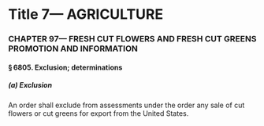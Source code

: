 
# Title 7— AGRICULTURE
### CHAPTER 97— FRESH CUT FLOWERS AND FRESH CUT GREENS PROMOTION AND INFORMATION
#### § 6805. Exclusion; determinations
##### (a) Exclusion

An order shall exclude from assessments under the order any sale of cut flowers or cut greens for export from the United States.
